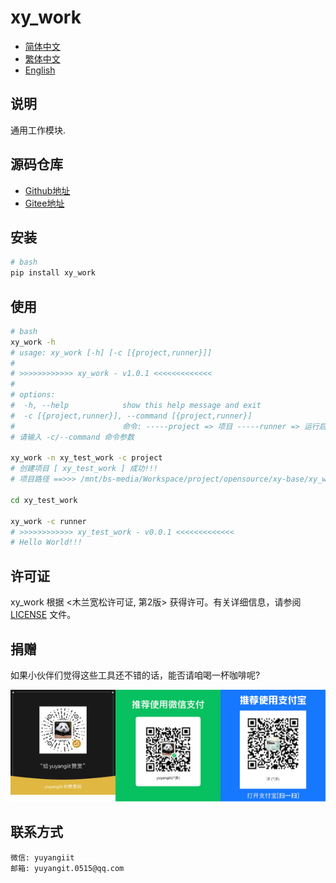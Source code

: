 <!--
 * @Author: yuyangit yuyangit.0515@qq.com
 * @Date: 2024-10-18 13:02:22
 * @LastEditors: yuyangit yuyangit.0515@qq.com
 * @LastEditTime: 2024-10-23 20:50:08
 * @FilePath: /xy_work/readme/README_zh_CN.md
 * @Description: 这是默认设置,请设置`customMade`, 打开koroFileHeader查看配置 进行设置: https://github.com/OBKoro1/koro1FileHeader/wiki/%E9%85%8D%E7%BD%AE
-->
# xy_work

- [简体中文](README_zh_CN.md)
- [繁体中文](README_zh_TW.md)
- [English](README_en.md)


## 说明

通用工作模块.

## 源码仓库

- <a href="https://github.com/xy-base/xy_work.git" target="_blank">Github地址</a>  
- <a href="https://gitee.com/xy-base/xy_work.git" target="_blank">Gitee地址</a>

## 安装

```bash
# bash
pip install xy_work
```

## 使用

```bash
# bash
xy_work -h
# usage: xy_work [-h] [-c [{project,runner}]]
#
# >>>>>>>>>>>> xy_work - v1.0.1 <<<<<<<<<<<<<
#
# options:
#  -h, --help            show this help message and exit
#  -c [{project,runner}], --command [{project,runner}]
#                        命令: -----project => 项目 -----runner => 运行启动器
# 请输入 -c/--command 命令参数

xy_work -n xy_test_work -c project
# 创建项目 [ xy_test_work ] 成功!!!
# 项目路径 ==>>> /mnt/bs-media/Workspace/project/opensource/xy-base/xy_work/test/xy_test_work

cd xy_test_work

xy_work -c runner
# >>>>>>>>>>>> xy_test_work - v0.0.1 <<<<<<<<<<<<<
# Hello World!!!

```

## 许可证
xy_work 根据 <木兰宽松许可证, 第2版> 获得许可。有关详细信息，请参阅 [LICENSE](../LICENSE) 文件。

## 捐赠

如果小伙伴们觉得这些工具还不错的话，能否请咱喝一杯咖啡呢?  

![Pay-Total](./Pay-Total.png)


## 联系方式

```
微信: yuyangiit
邮箱: yuyangit.0515@qq.com
```